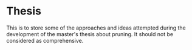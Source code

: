 # Thesis
This is to store some of the approaches and ideas attempted during the development of the master's thesis about pruning.
It should not be considered as comprehensive.
